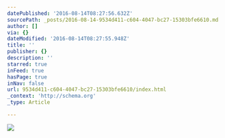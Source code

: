 ```yaml
---
datePublished: '2016-08-14T08:27:56.632Z'
sourcePath: _posts/2016-08-14-9534d411-c604-4047-bc27-15303bfe6610.md
author: []
via: {}
dateModified: '2016-08-14T08:27:55.948Z'
title: ''
publisher: {}
description: ''
starred: true
inFeed: true
hasPage: true
inNav: false
url: 9534d411-c604-4047-bc27-15303bfe6610/index.html
_context: 'http://schema.org'
_type: Article

---
```

![](https://the-grid-user-content.s3-us-west-2.amazonaws.com/b59070c4-e47d-410e-b006-43185f5793c3.jpg)